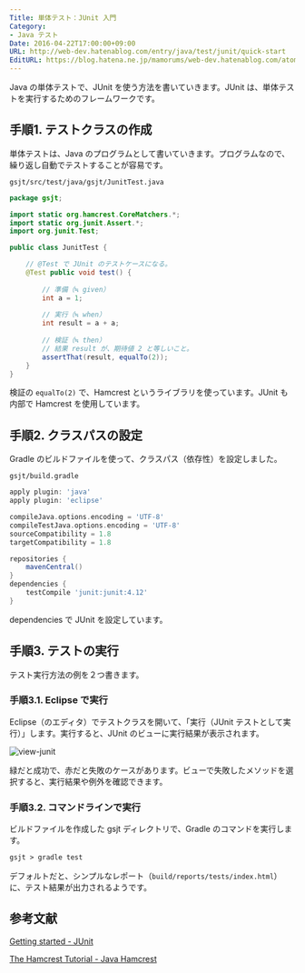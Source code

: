 ```yaml
---
Title: 単体テスト：JUnit 入門
Category:
- Java テスト
Date: 2016-04-22T17:00:00+09:00
URL: http://web-dev.hatenablog.com/entry/java/test/junit/quick-start
EditURL: https://blog.hatena.ne.jp/mamorums/web-dev.hatenablog.com/atom/entry/10328749687179058059
---
```


Java の単体テストで、JUnit を使う方法を書いていきます。JUnit は、単体テストを実行するためのフレームワークです。


## 手順1. テストクラスの作成
単体テストは、Java のプログラムとして書いていきます。プログラムなので、繰り返し自動でテストすることが容易です。

`gsjt/src/test/java/gsjt/JunitTest.java`

```java
package gsjt;

import static org.hamcrest.CoreMatchers.*;
import static org.junit.Assert.*;
import org.junit.Test;

public class JunitTest {

	// @Test で JUnit のテストケースになる。
	@Test public void test() {
		
		// 準備（≒ given）
		int a = 1;
		
		// 実行（≒ when）
		int result = a + a;
		
		// 検証（≒ then）
		// 結果 result が、期待値 2 と等しいこと。
		assertThat(result, equalTo(2));
	}
}
```

検証の `equalTo(2)` で、Hamcrest というライブラリを使っています。JUnit も内部で Hamcrest を使用しています。


## 手順2. クラスパスの設定
Gradle のビルドファイルを使って、クラスパス（依存性）を設定しました。

`gsjt/build.gradle`

```gradle
apply plugin: 'java'
apply plugin: 'eclipse'

compileJava.options.encoding = 'UTF-8'
compileTestJava.options.encoding = 'UTF-8'
sourceCompatibility = 1.8
targetCompatibility = 1.8

repositories {
    mavenCentral()
}
dependencies {
	testCompile 'junit:junit:4.12'
}
```

dependencies で JUnit を設定しています。


## 手順3. テストの実行
テスト実行方法の例を２つ書きます。

### 手順3.1. Eclipse で実行
Eclipse（のエディタ）でテストクラスを開いて、「実行（JUnit テストとして実行）」します。実行すると、JUnit のビューに実行結果が表示されます。

![view-junit](http://cdn-ak.f.st-hatena.com/images/fotolife/m/mamorums/20160812/20160812231946.png)

緑だと成功で、赤だと失敗のケースがあります。ビューで失敗したメソッドを選択すると、実行結果や例外を確認できます。

### 手順3.2. コマンドラインで実行
ビルドファイルを作成した gsjt ディレクトリで、Gradle のコマンドを実行します。

```txt
gsjt > gradle test
```

デフォルトだと、シンプルなレポート（`build/reports/tests/index.html`）に、テスト結果が出力されるようです。


## 参考文献
[Getting started - JUnit](https://github.com/junit-team/junit4/wiki/Getting-started)

[The Hamcrest Tutorial - Java Hamcrest](https://code.google.com/archive/p/hamcrest/wikis/Tutorial.wiki)

